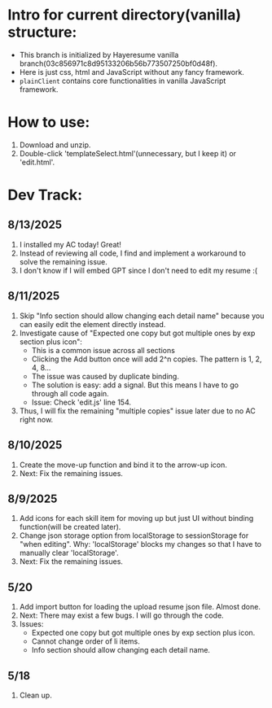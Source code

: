 # Intro for current directory(vanilla) structure:
- This branch is initialized by Hayeresume vanilla branch(03c856971c8d95133206b56b773507250bf0d48f). 
- Here is just css, html and JavaScript without any fancy framework.
- `plainClient` contains core functionalities in vanilla JavaScript framework.

# How to use:
1) Download and unzip.
2) Double-click 'templateSelect.html'(unnecessary, but I keep it) or 'edit.html'.

# Dev Track:
## 8/13/2025
1) I installed my AC today! Great!
2) Instead of reviewing all code, I find and implement a workaround to solve the remaining issue.
3) I don't know if I will embed GPT since I don't need to edit my resume :(


## 8/11/2025
1) Skip "Info section should allow changing each detail name" because you can easily edit the element directly instead. 
2) Investigate cause of "Expected one copy but got multiple ones by exp section plus icon":
   - This is a common issue across all sections
   - Clicking the Add button once will add 2^n copies. The pattern is 1, 2, 4, 8...
   - The issue was caused by duplicate binding. 
   - The solution is easy: add a signal. But this means I have to go through all code again. 
   - Issue: Check 'edit.js' line 154.
3) Thus, I will fix the remaining "multiple copies" issue later due to no AC right now.

## 8/10/2025
1) Create the move-up function and bind it to the arrow-up icon.
2) Next: Fix the remaining issues.

## 8/9/2025
1) Add icons for each skill item for moving up but just UI without binding function(will be created later).
2) Change json storage option from localStorage to sessionStorage for "when editing". Why: 'localStorage' blocks my changes so that I have to manually clear 'localStorage'.
3) Next: Fix the remaining issues.

## 5/20
1) Add import button for loading the upload resume json file. Almost done.
2) Next: There may exist a few bugs. I will go through the code.
3) Issues:
   - Expected one copy but got multiple ones by exp section plus icon.
   - Cannot change order of li items.
   - Info section should allow changing each detail name.

## 5/18
1) Clean up.
